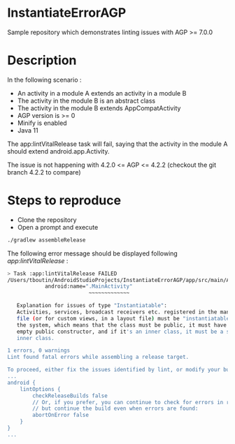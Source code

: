 # InstantiateErrorAGP
Sample repository which demonstrates linting issues with AGP >= 7.0.0

# Description
In the following scenario :

- An activity in a module A extends an activity in a module B
- The activity in the module B is an abstract class 
- The activity in the module B extends AppCompatActivity
- AGP version is >= 0
- Minify is enabled
- Java 11

The app:lintVitalRelease task will fail, saying that the activity in the module A should extend android.app.Activity.

The issue is not happening with 4.2.0 <= AGP <= 4.2.2 (checkout the git branch 4.2.2 to compare)

# Steps to reproduce
- Clone the repository
- Open a prompt and execute

```bash
./gradlew assembleRelease
```

The following error message should be displayed following *app:lintVitalRelease* :

```bash
> Task :app:lintVitalRelease FAILED
/Users/tboutin/AndroidStudioProjects/InstantiateErrorAGP/app/src/main/AndroidManifest.xml:13: Error: MainActivity must extend android.app.Activity [Instantiatable]
            android:name=".MainActivity"
                          ~~~~~~~~~~~~~

   Explanation for issues of type "Instantiatable":
   Activities, services, broadcast receivers etc. registered in the manifest
   file (or for custom views, in a layout file) must be "instantiatable" by
   the system, which means that the class must be public, it must have an
   empty public constructor, and if it's an inner class, it must be a static
   inner class.

1 errors, 0 warnings
Lint found fatal errors while assembling a release target.

To proceed, either fix the issues identified by lint, or modify your build script as follows:
...
android {
    lintOptions {
        checkReleaseBuilds false
        // Or, if you prefer, you can continue to check for errors in release builds,
        // but continue the build even when errors are found:
        abortOnError false
    }
}
...
```
